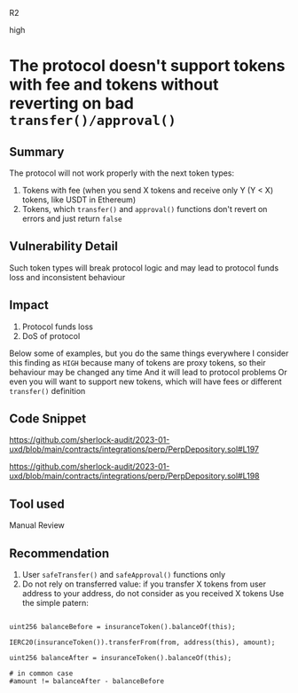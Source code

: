 R2

high

# The protocol doesn't support tokens with fee and tokens without reverting on bad ``transfer()/approval()``

## Summary

The protocol will not work properly with the next token types:
1. Tokens with fee (when you send X tokens and receive only Y (Y < X) tokens, like USDT in Ethereum)
2. Tokens, which ``transfer()`` and ``approval()`` functions don't revert on errors and just return ``false``

## Vulnerability Detail

Such token types will break protocol logic and may lead to protocol funds loss and inconsistent behaviour

## Impact

1. Protocol funds loss
2. DoS of protocol

Below some of examples, but you do the same things everywhere
I consider this finding as ``HIGH`` because many of tokens are proxy tokens, so their behaviour may be changed any time
And it will lead to protocol problems
Or even you will want to support new tokens, which will have fees or different ``transfer()`` definition

## Code Snippet

https://github.com/sherlock-audit/2023-01-uxd/blob/main/contracts/integrations/perp/PerpDepository.sol#L197

https://github.com/sherlock-audit/2023-01-uxd/blob/main/contracts/integrations/perp/PerpDepository.sol#L198

## Tool used

Manual Review

## Recommendation

1. User ``safeTransfer()`` and ``safeApproval()`` functions only
2. Do not rely on transferred value: if you transfer X tokens from user address to your address, do not consider as you received X tokens
Use the simple patern:

```solidity

uint256 balanceBefore = insuranceToken().balanceOf(this);

IERC20(insuranceToken()).transferFrom(from, address(this), amount);

uint256 balanceAfter = insuranceToken().balanceOf(this);

# in common case
#amount != balanceAfter - balanceBefore

```
